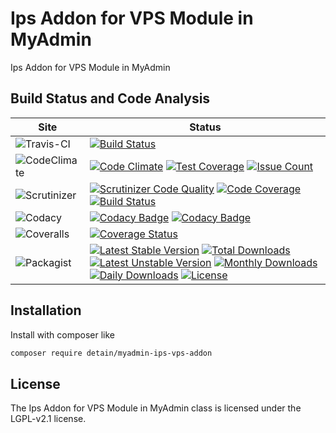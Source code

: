 # Ips Addon for VPS Module in MyAdmin

Ips Addon for VPS Module in MyAdmin

## Build Status and Code Analysis

Site          | Status
--------------|---------------------------
![Travis-CI](http://i.is.cc/storage/GYd75qN.png "Travis-CI")     | [![Build Status](https://travis-ci.org/detain/myadmin-ips-vps-addon.svg?branch=master)](https://travis-ci.org/detain/myadmin-ips-vps-addon)
![CodeClimate](http://i.is.cc/storage/GYlageh.png "CodeClimate")  | [![Code Climate](https://codeclimate.com/github/detain/myadmin-ips-vps-addon/badges/gpa.svg)](https://codeclimate.com/github/detain/myadmin-ips-vps-addon) [![Test Coverage](https://codeclimate.com/github/detain/myadmin-ips-vps-addon/badges/coverage.svg)](https://codeclimate.com/github/detain/myadmin-ips-vps-addon/coverage) [![Issue Count](https://codeclimate.com/github/detain/myadmin-ips-vps-addon/badges/issue_count.svg)](https://codeclimate.com/github/detain/myadmin-ips-vps-addon)
![Scrutinizer](http://i.is.cc/storage/GYeUnux.png "Scrutinizer")   | [![Scrutinizer Code Quality](https://scrutinizer-ci.com/g/myadmin-plugins/ips-vps-addon/badges/quality-score.png?b=master)](https://scrutinizer-ci.com/g/myadmin-plugins/ips-vps-addon/?branch=master) [![Code Coverage](https://scrutinizer-ci.com/g/myadmin-plugins/ips-vps-addon/badges/coverage.png?b=master)](https://scrutinizer-ci.com/g/myadmin-plugins/ips-vps-addon/?branch=master) [![Build Status](https://scrutinizer-ci.com/g/myadmin-plugins/ips-vps-addon/badges/build.png?b=master)](https://scrutinizer-ci.com/g/myadmin-plugins/ips-vps-addon/build-status/master)
![Codacy](http://i.is.cc/storage/GYi66Cx.png "Codacy")        | [![Codacy Badge](https://api.codacy.com/project/badge/Grade/226251fc068f4fd5b4b4ef9a40011d06)](https://www.codacy.com/app/detain/myadmin-ips-vps-addon) [![Codacy Badge](https://api.codacy.com/project/badge/Coverage/25fa74eb74c947bf969602fcfe87e349)](https://www.codacy.com/app/detain/myadmin-ips-vps-addon?utm_source=github.com&utm_medium=referral&utm_content=detain/myadmin-ips-vps-addon&utm_campaign=Badge_Coverage)
![Coveralls](http://i.is.cc/storage/GYjNSim.png "Coveralls")    | [![Coverage Status](https://coveralls.io/repos/github/detain/db_abstraction/badge.svg?branch=master)](https://coveralls.io/github/detain/myadmin-ips-vps-addon?branch=master)
![Packagist](http://i.is.cc/storage/GYacBEX.png "Packagist")     | [![Latest Stable Version](https://poser.pugx.org/detain/myadmin-ips-vps-addon/version)](https://packagist.org/packages/detain/myadmin-ips-vps-addon) [![Total Downloads](https://poser.pugx.org/detain/myadmin-ips-vps-addon/downloads)](https://packagist.org/packages/detain/myadmin-ips-vps-addon) [![Latest Unstable Version](https://poser.pugx.org/detain/myadmin-ips-vps-addon/v/unstable)](//packagist.org/packages/detain/myadmin-ips-vps-addon) [![Monthly Downloads](https://poser.pugx.org/detain/myadmin-ips-vps-addon/d/monthly)](https://packagist.org/packages/detain/myadmin-ips-vps-addon) [![Daily Downloads](https://poser.pugx.org/detain/myadmin-ips-vps-addon/d/daily)](https://packagist.org/packages/detain/myadmin-ips-vps-addon) [![License](https://poser.pugx.org/detain/myadmin-ips-vps-addon/license)](https://packagist.org/packages/detain/myadmin-ips-vps-addon)


## Installation

Install with composer like

```sh
composer require detain/myadmin-ips-vps-addon
```

## License

The Ips Addon for VPS Module in MyAdmin class is licensed under the LGPL-v2.1 license.

